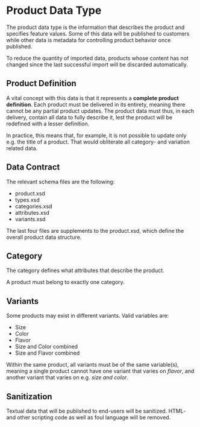 # Product Data Type

The product data type is the information that describes the product and specifies feature values. Some of this data will be published to customers while other data is metadata for controlling product behavior once published.

To reduce the quantity of imported data, products whose content has not changed since the last successful import will be discarded automatically.


## Product Definition

A vital concept with this data is that it represents a **complete product definition**. Each product must be delivered in its entirety, meaning there cannot be any partial product updates. The product data must thus, in each delivery, contain all data to fully describe it, lest the product will be redefined with a lesser definition.

In practice, this means that, for example, it is not possible to update only e.g. the title of a product. That would obliterate all category- and variation related data.


## Data Contract

The relevant schema files are the following:

* product.xsd
* types.xsd
* categories.xsd
* attributes.xsd
* variants.xsd

The last four files are supplements to the product.xsd, which define the overall product data structure.


## Category
The category defines what attributes that describe the product.

A product must belong to exactly one category.


## Variants

Some products may exist in different variants. Valid variables are:

* Size
* Color
* Flavor
* Size and Color combined
* Size and Flavor combined

Within the same product, all variants must be of the same variable(s), meaning a single product cannot have one variant that varies on *flavor*, and another variant that varies on e.g. *size and color*.


## Sanitization

Textual data that will be published to end-users will be sanitized. HTML- and other scripting code as well as foul language will be removed.